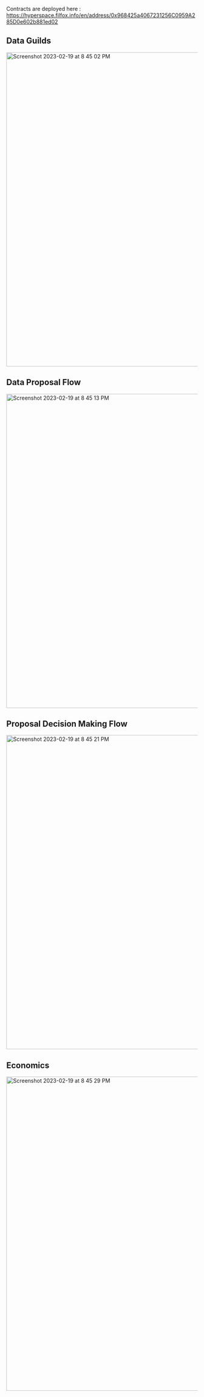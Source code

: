 Contracts are deployed here : https://hyperspace.filfox.info/en/address/0x968425a4067231256C0959A285D0e602b881ed02

## Data Guilds

<img width="825" alt="Screenshot 2023-02-19 at 8 45 02 PM" src="https://user-images.githubusercontent.com/59107121/219962353-85770a60-025b-4da3-9ef3-cc86626316fa.png">

## Data Proposal Flow

<img width="825" alt="Screenshot 2023-02-19 at 8 45 13 PM" src="https://user-images.githubusercontent.com/59107121/219962398-1d508971-fabe-4a34-9149-5499db5bbb86.png">

## Proposal Decision Making Flow

<img width="825" alt="Screenshot 2023-02-19 at 8 45 21 PM" src="https://user-images.githubusercontent.com/59107121/219962426-b62a6b7f-3826-4d5d-a803-4d116985e90e.png">

## Economics

<img width="825" alt="Screenshot 2023-02-19 at 8 45 29 PM" src="https://user-images.githubusercontent.com/59107121/219962463-10108d98-5e4d-40cf-8696-cc668c8dfa8c.png">

